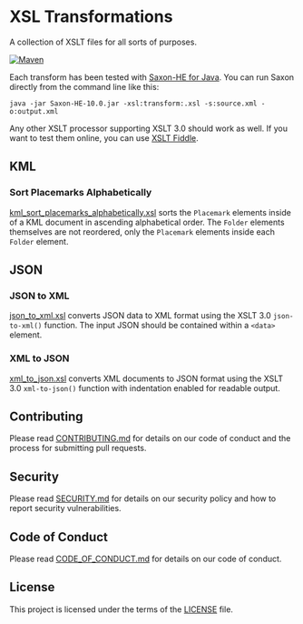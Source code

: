 # XSL Transformations

A collection of XSLT files for all sorts of purposes.

[![Maven](https://github.com/thomasleplus/xsl-transformations/workflows/Maven/badge.svg)](https://github.com/thomasleplus/xsl-transformations/actions?query=workflow:"Maven")

Each transform has been tested with [Saxon-HE for Java](https://www.saxonica.com/download/java.xml). You can run Saxon directly from the command line like this:

`java -jar Saxon-HE-10.0.jar -xsl:transform:.xsl -s:source.xml -o:output.xml`

Any other XSLT processor supporting XSLT 3.0 should work as well. If you want to test them online, you can use [XSLT Fiddle](https://xsltfiddle.liberty-development.net).

## KML

### Sort Placemarks Alphabetically

[kml_sort_placemarks_alphabetically.xsl](src/main/resources/xml/kml/kml_sort_placemarks_alphabetically.xsl) sorts the `Placemark` elements inside of a KML document in ascending alphabetical order. The `Folder` elements themselves are not reordered, only the `Placemark` elements inside each `Folder` element.

## JSON

### JSON to XML

[json_to_xml.xsl](src/main/resources/json/json_to_xml.xsl) converts JSON data to XML format using the XSLT 3.0 `json-to-xml()` function. The input JSON should be contained within a `<data>` element.

### XML to JSON

[xml_to_json.xsl](src/main/resources/xml/xml_to_json.xsl) converts XML documents to JSON format using the XSLT 3.0 `xml-to-json()` function with indentation enabled for readable output.

## Contributing

Please read [CONTRIBUTING.md](CONTRIBUTING.md) for details on our code of conduct and the process for submitting pull requests.

## Security

Please read [SECURITY.md](SECURITY.md) for details on our security policy and how to report security vulnerabilities.

## Code of Conduct

Please read [CODE_OF_CONDUCT.md](CODE_OF_CONDUCT.md) for details on our code of conduct.

## License

This project is licensed under the terms of the [LICENSE](LICENSE) file.
